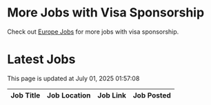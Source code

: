 # More Jobs with Visa Sponsorship

Check out [Europe Jobs](https://github.com/sureshparimi/europejobs#latest-jobs) for more jobs with visa sponsorship.

# Latest Jobs

This page is updated at July 01, 2025 01:57:08

| Job Title | Job Location | Job Link | Job Posted |
| --- | --- | --- | --- |
